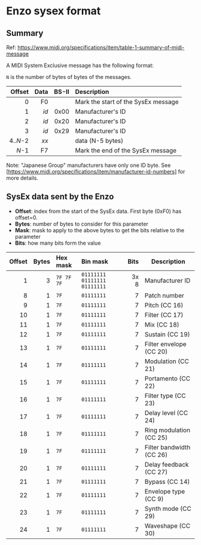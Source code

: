 # Enzo sysex format

## Summary

Ref: https://www.midi.org/specifications/item/table-1-summary-of-midi-message

A MIDI System Exclusive message has the following format:

`N` is the number of bytes of bytes of the messages.

| Offset | Data   | BS-II | Description                            |
| ------:| ------:| -----:|:-------------------------------------- |
|      0 |     F0 |       | Mark the start of the SysEx message    | 
|      1 |   _id_ |  0x00 | Manufacturer's ID                      |
|      2 |   _id_ |  0x20 | Manufacturer's ID                      |
|      3 |   _id_ |  0x29 | Manufacturer's ID                      |
| 4.._N_-2 | _xx_ |       | data (N-5 bytes)                 |
|    _N_-1 |   F7 |       | Mark the end of the SysEx message      |

Note: "Japanese Group" manufacturers have only one ID byte. See [https://www.midi.org/specifications/item/manufacturer-id-numbers] for more details.


## SysEx data sent by the Enzo

- **Offset**: index from the start of the SysEx data. First byte (0xF0) has offset=0.
- **Bytes**: number of bytes to consider for this parameter
- **Mask**: mask to apply to the above bytes to get the bits relative to the parameter
- **Bits**: how many bits form the value


| Offset | Bytes | Hex mask   | Bin mask            | Bits | Description |
| ------:| -----:| :--------- | :------------------ | ----:| ----------- |
|      1 |     3 | `7F 7F 7F` | `01111111 01111111 01111111` | 3x 8 | Manufacturer ID |
|      8 |     1 | `7F`       | `01111111         ` |    7 | Patch number |
|      9 |     1 | `7F`       | `01111111`          |    7 | Pitch (CC 16) |
|     10 |     1 | `7F`       | `01111111`          |    7 | Filter (CC 17) |
|     11 |     1 | `7F`       | `01111111`          |    7 | Mix (CC 18) |
|     12 |     1 | `7F`       | `01111111`          |    7 | Sustain (CC 19) |
|     13 |     1 | `7F`       | `01111111`          |    7 | Filter envelope (CC 20) |
|     14 |     1 | `7F`       | `01111111`          |    7 | Modulation (CC 21) |
|     15 |     1 | `7F`       | `01111111`          |    7 | Portamento (CC 22) |
|     16 |     1 | `7F`       | `01111111`          |    7 | Filter type (CC 23) |
|     17 |     1 | `7F`       | `01111111`          |    7 | Delay level (CC 24) |
|     18 |     1 | `7F`       | `01111111`          |    7 | Ring modulation (CC 25) |
|     19 |     1 | `7F`       | `01111111`          |    7 | Filter bandwidth (CC 26) |
|     20 |     1 | `7F`       | `01111111`          |    7 | Delay feedback (CC 27) |
|     21 |     1 | `7F`       | `01111111`          |    7 | Bypass (CC 14) |
|     22 |     1 | `7F`       | `01111111`          |    7 | Envelope type (CC 9) |
|     23 |     1 | `7F`       | `01111111`          |    7 | Synth mode (CC 29) |
|     24 |     1 | `7F`       | `01111111`          |    7 | Waveshape (CC 30) |
